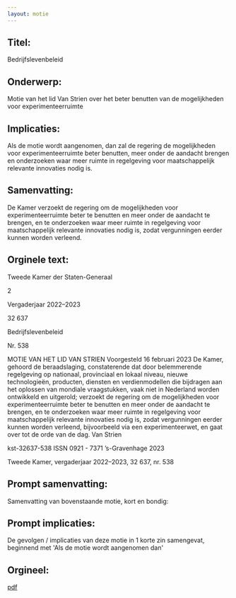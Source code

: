 ```yaml
---
layout: motie
---
```

## Titel:
Bedrijfslevenbeleid
## Onderwerp:
Motie van het lid Van Strien over het beter benutten van de mogelijkheden voor experimenteerruimte 
## Implicaties:

Als de motie wordt aangenomen, dan zal de regering de mogelijkheden voor experimenteerruimte beter benutten, meer onder de aandacht brengen en onderzoeken waar meer ruimte in regelgeving voor maatschappelijk relevante innovaties nodig is.
## Samenvatting:

De Kamer verzoekt de regering om de mogelijkheden voor experimenteerruimte beter te benutten en meer onder de aandacht te brengen, en te onderzoeken waar meer ruimte in regelgeving voor maatschappelijk relevante innovaties nodig is, zodat vergunningen eerder kunnen worden verleend.
## Orginele text:


Tweede Kamer der Staten-Generaal

2

Vergaderjaar 2022–2023

32 637

Bedrijfslevenbeleid

Nr. 538

MOTIE VAN HET LID VAN STRIEN
Voorgesteld 16 februari 2023
De Kamer,
gehoord de beraadslaging,
constaterende dat door belemmerende regelgeving op nationaal,
provinciaal en lokaal niveau, nieuwe technologieën, producten, diensten
en verdienmodellen die bijdragen aan het oplossen van mondiale
vraagstukken, vaak niet in Nederland worden ontwikkeld en uitgerold;
verzoekt de regering om de mogelijkheden voor experimenteerruimte
beter te benutten en meer onder de aandacht te brengen, en te onderzoeken waar meer ruimte in regelgeving voor maatschappelijk relevante
innovaties nodig is, zodat vergunningen eerder kunnen worden verleend,
bijvoorbeeld via een experimenteerwet,
en gaat over tot de orde van de dag.
Van Strien

kst-32637-538
ISSN 0921 - 7371
’s-Gravenhage 2023

Tweede Kamer, vergaderjaar 2022–2023, 32 637, nr. 538


## Prompt samenvatting:
Samenvatting van bovenstaande motie, kort en bondig:


## Prompt implicaties:
De gevolgen / implicaties van deze motie in 1 korte zin samengevat, beginnend met 'Als de motie wordt aangenomen dan' 

## Orgineel:
[pdf](https://gegevensmagazijn.tweedekamer.nl/OData/v4/2.0/Document(b1d3a679-537a-4b23-939f-4a920cb3026b)/resource)
